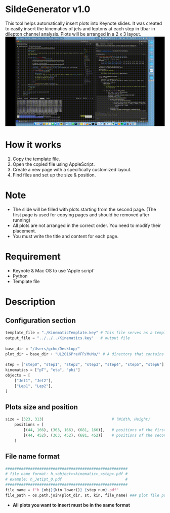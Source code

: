 # **SildeGenerator v1.0**
This tool helps automatically insert plots into Keynote slides. 
It was created to easily insert the kinematics of jets and leptons at each step in ttbar in dilepton channel analysis. 
Plots will be arranged in a 2 x 3 layout. 
![Run the code](./jaaaadong.gif)

# **How it works**
1) Copy the template file.
2) Open the copied file using AppleScript.
3) Create a new page with a specifically customized layout.
4) Find files and set up the size & position.

# **Note**
- The slide will be filled with plots starting from the second page. (The first page is used for copying pages and should be removed after running)
- All plots are not arranged in the correct order. You need to modify their placement.
- You must write the title and content for each page.

# **Requirement**
- Keynote & Mac OS to use 'Apple script'
- Python
- Template file

# **Description**
## Configuration section
```python
template_file = "./KinematicTemplate.key" # This file serves as a template with a predefined slide layout
output_file = "../../../Kinematics.key"   # output file

base_dir = "/Users/gcho/Desktop/"
plot_dir = base_dir + "UL2016PreVFP/MuMu/" # A directory that contains files (plots) to be inserted into your slide

step = ["step0", "step1", "step2", "step3", "step4", "step5", "step6"]  # Analysis steps
kinematics = ["pT", "eta", "phi"]                                       # kinematics
objects = [
    ["Jet1", "Jet2"],                                                   # object what you insert
    ["Lep1", "Lep2"],
]
```
## Plots size and position
```python
size = (323, 313)                              # (Width, Height)
    positions = [
        [(44, 166), (363, 166), (681, 166)],   # positions of the first row : Jet1 & Lep1 in this case
        [(44, 452), (363, 452), (681, 452)]    # positions of the second row : Jet2 & Lep2 in this case
    ]
```
## File name format
```python
######################################################
# file name format: h_<object><kinematic>_<step>.pdf #
# example: h_Jet1pt_0.pdf                            #
######################################################
file_name = f"h_{obj}{kin.lower()}_{step_num}.pdf"
file_path = os.path.join(plot_dir, st, kin, file_name) ### plot file path ###
```
- **All plots you want to insert must be in the same format**
